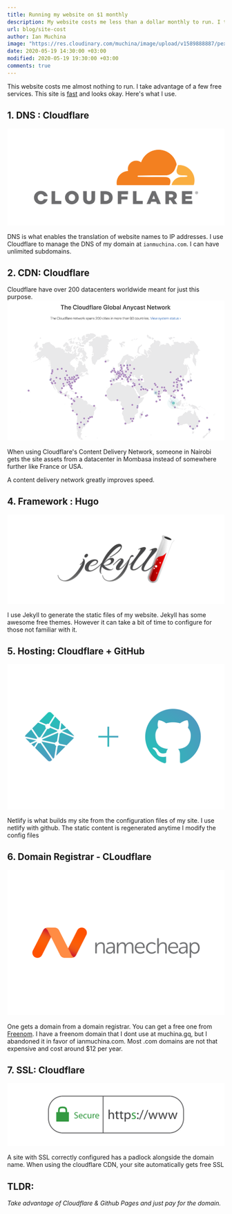 ```yaml
---
title: Running my website on $1 monthly
description: My website costs me less than a dollar monthly to run. I take advantage of a few free services to achieve this.
url: blog/site-cost
author: Ian Muchina
image: "https://res.cloudinary.com/muchina/image/upload/v1589888887/pexels-photo-3584969_nguh5o.jpg"
date: 2020-05-19 14:30:00 +03:00
modified: 2020-05-19 19:30:00 +03:00
comments: true
---
```


This website costs me almost nothing to run. I take advantage of a few free services. This site is [fast](https://developers.google.com/speed/pagespeed/insights/?url=https%3A%2F%2Fianmuchina.com%2F) and looks okay. Here's what I use.

## 1. DNS : Cloudflare

![](/img/site-cost/cloudflare.svg)

DNS is what enables the translation of website names to IP addresses.
I use Cloudflare to manage the DNS of my domain at `ianmuchina.com`. I can have unlimited subdomains.

## 2. CDN: Cloudflare

Cloudflare have over 200 datacenters worldwide meant for just this purpose.
![](/img/site-cost/cloudflare-network.webp)

When using Cloudflare's Content Delivery Network, someone in Nairobi gets the site assets from a datacenter in Mombasa instead of somewhere further like France or USA.

A content delivery network greatly improves speed.

## 4. Framework : Hugo

![](/img/site-cost/jekyll.svg)

I use Jekyll to generate the static files of my website. Jekyll has some awesome free themes. However it can take a bit of time to configure for those not familiar with it.

## 5. Hosting: Cloudflare + GitHub

![](/img/site-cost/Netlify_logo.svg)

Netlify is what builds my site from the configuration files of my site. I use netlify with github. The static content is regenerated anytime I modify the config files

## 6. Domain Registrar - CLoudflare

![](/img/site-cost/Namecheap-Logo.svg)

One gets a domain from a domain registrar. You can get a free one from [Freenom](https://www.freenom.com). I have a freenom domain that I dont use at muchina.gq, but I abandoned it in favor of ianmuchina.com. Most .com domains are not that expensive and cost around $12 per year.

## 7. SSL: Cloudflare

![](/img/site-cost/ssl.svg)

A site with SSL correctly configured has a padlock alongside the domain name. When using the cloudflare CDN, your site automatically gets free SSL

## TLDR:

_Take advantage of Cloudflare & Github Pages and just pay for the domain._
